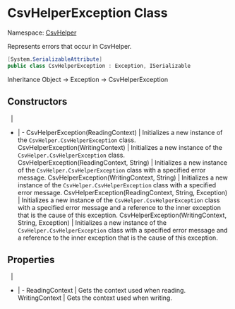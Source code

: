 # CsvHelperException Class

Namespace: [CsvHelper](/api/CsvHelper)

Represents errors that occur in CsvHelper.

```cs
[System.SerializableAttribute]
public class CsvHelperException : Exception, ISerializable
```

Inheritance Object -> Exception -> CsvHelperException

## Constructors
&nbsp; | &nbsp;
- | -
CsvHelperException(ReadingContext) | Initializes a new instance of the ``CsvHelper.CsvHelperException`` class.
CsvHelperException(WritingContext) | Initializes a new instance of the ``CsvHelper.CsvHelperException`` class.
CsvHelperException(ReadingContext, String) | Initializes a new instance of the ``CsvHelper.CsvHelperException`` class with a specified error message.
CsvHelperException(WritingContext, String) | Initializes a new instance of the ``CsvHelper.CsvHelperException`` class with a specified error message.
CsvHelperException(ReadingContext, String, Exception) | Initializes a new instance of the ``CsvHelper.CsvHelperException`` class with a specified error message and a reference to the inner exception that is the cause of this exception.
CsvHelperException(WritingContext, String, Exception) | Initializes a new instance of the ``CsvHelper.CsvHelperException`` class with a specified error message and a reference to the inner exception that is the cause of this exception.

## Properties
&nbsp; | &nbsp;
- | -
ReadingContext | Gets the context used when reading.
WritingContext | Gets the context used when writing.

